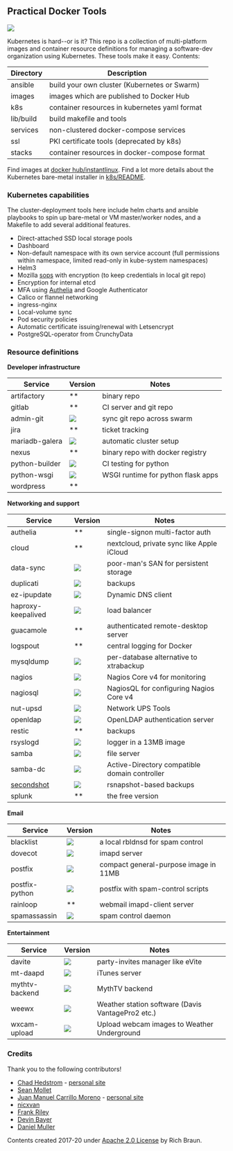 ## Practical Docker Tools

[![](https://gitlab.com/instantlinux/docker-tools/badges/master/pipeline.svg)](https://gitlab.com/instantlinux/docker-tools/pipelines "pipelines")

Kubernetes is hard--or is it? This repo is a collection of
multi-platform images and container resource definitions for managing
a software-dev organization using Kubernetes. These tools make it
easy. Contents:

| Directory | Description |
| --------- | ----------- |
| ansible | build your own cluster (Kubernetes or Swarm) |
| images | images which are published to Docker Hub |
| k8s | container resources in kubernetes yaml format |
| lib/build | build makefile and tools |
| services | non-clustered docker-compose services |
| ssl | PKI certificate tools (deprecated by k8s) |
| stacks | container resources in docker-compose format |

Find images at [docker hub/instantlinux](https://hub.docker.com/r/instantlinux/).
Find a lot more details about the Kubernetes bare-metal installer in [k8s/README](k8s/README.md).

### Kubernetes capabilities

The cluster-deployment tools here include helm charts and ansible playbooks to spin up bare-metal or VM master/worker nodes, and a Makefile to add several additional features.

* Direct-attached SSD local storage pools
* Dashboard
* Non-default namespace with its own service account (full permissions
  within namespace, limited read-only in kube-system namespaces)
* Helm3
* Mozilla [sops](https://github.com/mozilla/sops/blob/master/README.rst) with encryption (to keep credentials in local git repo)
* Encryption for internal etcd
* MFA using [Authelia](https://github.com/clems4ever/authelia) and Google Authenticator
* Calico or flannel networking
* ingress-nginx
* Local-volume sync
* Pod security policies
* Automatic certificate issuing/renewal with Letsencrypt
* PostgreSQL-operator from CrunchyData

### Resource definitions

**Developer infrastructure**

| Service | Version | Notes |
| --- | --- | --- |
| artifactory | ** | binary repo |
| gitlab | ** | CI server and git repo |
| admin-git | [![](https://img.shields.io/docker/v/instantlinux/git-pull?sort=date)](https://hub.docker.com/r/instantlinux/git-pull "Version badge") | sync git repo across swarm |
| jira | ** | ticket tracking |
| mariadb-galera | [![](https://img.shields.io/docker/v/instantlinux/mariadb-galera?sort=date)](https://hub.docker.com/r/instantlinux/mariadb-galera "Version badge") | automatic cluster setup|
| nexus | ** | binary repo with docker registry |
| python-builder | [![](https://img.shields.io/docker/v/instantlinux/python-builder?sort=date)](https://hub.docker.com/r/instantlinux/python-builder "Version badge") | CI testing for python|
| python-wsgi | [![](https://img.shields.io/docker/v/instantlinux/python-wsgi?sort=date)](https://hub.docker.com/r/instantlinux/python-wsgi "Version badge") | WSGI runtime for python flask apps|
| wordpress | ** | |

**Networking and support**

| Service | Version | Notes |
| --- | --- | --- |
| authelia | ** | single-signon multi-factor auth |
| cloud | ** | nextcloud, private sync like Apple iCloud |
| data-sync | [![](https://img.shields.io/docker/v/instantlinux/data-sync?sort=date)](https://hub.docker.com/r/instantlinux/data-sync "Version badge") | poor-man's SAN for persistent storage |
| duplicati | [![](https://img.shields.io/docker/v/instantlinux/duplicati?sort=date)](https://hub.docker.com/r/instantlinux/duplicati "Version badge") | backups |
| ez-ipupdate | [![](https://img.shields.io/docker/v/instantlinux/ez-ipupdate?sort=date)](https://hub.docker.com/r/instantlinux/ez-ipupdate "Version badge") | Dynamic DNS client |
| haproxy-keepalived | [![](https://img.shields.io/docker/v/instantlinux/haproxy-keepalived?sort=date)](https://hub.docker.com/r/instantlinux/haproxy-keepalived "Version badge") | load balancer |
| guacamole | ** | authenticated remote-desktop server |
| logspout | ** | central logging for Docker |
| mysqldump | [![](https://img.shields.io/docker/v/instantlinux/mysqldump?sort=date)](https://hub.docker.com/r/instantlinux/mysqldump "Version badge") | per-database alternative to xtrabackup |
| nagios | [![](https://img.shields.io/docker/v/instantlinux/nagios?sort=date)](https://hub.docker.com/r/instantlinux/nagios "Version badge") | Nagios Core v4 for monitoring |
| nagiosql | [![](https://img.shields.io/docker/v/instantlinux/nagiosql?sort=date)](https://hub.docker.com/r/instantlinux/nagiosql "Version badge") | NagiosQL for configuring Nagios Core v4 |
| nut-upsd | [![](https://img.shields.io/docker/v/instantlinux/nut-upsd?sort=date)](https://hub.docker.com/r/instantlinux/nut-upsd "Version badge") | Network UPS Tools |
| openldap | [![](https://img.shields.io/docker/v/instantlinux/openldap?sort=date)](https://hub.docker.com/r/instantlinux/openldap "Version badge") | OpenLDAP authentication server |
| restic | ** | backups |
| rsyslogd | [![](https://img.shields.io/docker/v/instantlinux/rsyslogd?sort=date)](https://hub.docker.com/r/instantlinux/rsyslogd "Version badge") | logger in a 13MB image |
| samba | [![](https://img.shields.io/docker/v/instantlinux/samba?sort=date)](https://hub.docker.com/r/instantlinux/samba "Version badge") | file server |
| samba-dc | [![](https://img.shields.io/docker/v/instantlinux/samba-dc?sort=date)](https://hub.docker.com/r/instantlinux/samba-dc "Version badge") | Active-Directory compatible domain controller |
| [secondshot](https://github.com/instantlinux/secondshot) | [![](https://img.shields.io/docker/v/instantlinux/secondshot?sort=date)](https://hub.docker.com/r/instantlinux/secondshot "Version badge") | rsnapshot-based backups |
| splunk | ** | the free version |

**Email**

| Service | Version | Notes |
| --- | --- | --- |
| blacklist | [![](https://img.shields.io/docker/v/instantlinux/blacklist?sort=date)](https://hub.docker.com/r/instantlinux/blacklist "Version badge") | a local rbldnsd for spam control |
| dovecot | [![](https://img.shields.io/docker/v/instantlinux/dovecot?sort=date)](https://hub.docker.com/r/instantlinux/dovecot "Version badge") | imapd server |
| postfix | [![](https://img.shields.io/docker/v/instantlinux/postfix?sort=date)](https://hub.docker.com/r/instantlinux/postfix "Version badge") | compact general-purpose image in 11MB |
| postfix-python | [![](https://img.shields.io/docker/v/instantlinux/postfix-python?sort=date)](https://hub.docker.com/r/instantlinux/postfix-python "Version badge") | postfix with spam-control scripts |
| rainloop | ** | webmail imapd-client server |
| spamassassin | [![](https://img.shields.io/docker/v/instantlinux/spamassassin?sort=date)](https://hub.docker.com/r/instantlinux/spamassassin "Version badge") | spam control daemon |

**Entertainment**

| Service | Version | Notes |
| --- | --- | --- |
| davite | [![](https://img.shields.io/docker/v/instantlinux/davite?sort=date)](https://hub.docker.com/r/instantlinux/davite "Version badge") | party-invites manager like eVite |
| mt-daapd | [![](https://img.shields.io/docker/v/instantlinux/mt-daapd?sort=date)](https://hub.docker.com/r/instantlinux/mt-daapd "Version badge") | iTunes server |
| mythtv-backend | [![](https://img.shields.io/docker/v/instantlinux/mythtv-backend?sort=date)](https://hub.docker.com/r/instantlinux/mythtv-backend "Version badge") | MythTV backend |
| weewx | [![](https://img.shields.io/docker/v/instantlinux/weewx?sort=date)](https://hub.docker.com/r/instantlinux/weewx "Version badge") | Weather station software (Davis VantagePro2 etc.) |
| wxcam-upload | [![](https://img.shields.io/docker/v/instantlinux/wxcam-upload?sort=date)](https://hub.docker.com/r/instantlinux/wxcam-upload "Version badge") | Upload webcam images to Weather Underground |

### Credits

Thank you to the following contributors!

* [Chad Hedstrom](https://github.com/Hadlock) - [personal site](http://nearlydeaf.com/)
* [Sean Mollet](https://github.com/SeanMollet)
* [Juan Manuel Carrillo Moreno](https://github.com/inetshell) - [personal site](https://wiki.inetshell.mx/)
* [nicxvan]( https://github.com/nicxvan)
* [Frank Riley](https://github.com/fhriley)
* [Devin Bayer](https://github.com/akvadrako)
* [Daniel Muller](https://github.com/DanielMuller)

Contents created 2017-20 under [Apache 2.0 License](https://www.apache.org/licenses/LICENSE-2.0) by Rich Braun.
